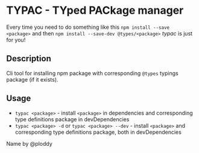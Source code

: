 # TYPAC - TYped PACkage manager

Every time you need to do something like this ```npm install --save <package>``` and then ```npm install --save-dev @types/<package>``` *typac* is just for you!

## Description

Cli tool for installing npm package with corresponding ```@types``` typings package (if it exists).

## Usage

- ```typac <package>``` - install ```<package>``` in dependencies and corresponding type definitions package in devDependencies
- ```typac <package> -d``` or ```typac <package> --dev``` - install ```<package>``` and corresponding type definitions package, both in devDependencies

Name by @ploddy